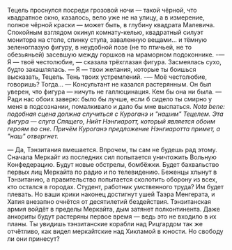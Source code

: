 Тецель проснулся посреди грозовой ночи — такой чёрной, что квадратное окно, казалось, вело уже не на улицу, а в измерение, полное чёрной краски — может быть, в глубину квадрата Малевича. Спокойным взглядом окинул комнату-келью, квадратный силуэт монитора на столе, спинку стула, заваленную вещами… и тёмную зеленоглазую фигуру, в неудобной позе (не то птичьей, не то обезьяньей) засевшую между горшков на мраморном подоконнике.
-— Я — твоё честолюбие, — сказала трёхглазая фигура. Засмеялась сухо, будто закашлялась. — Я — твои желания, которые ты боишься высказать, Тецель. Тень твоих устремлений.
-— Моё честолюбие, говоришь? Тогда… — Консультант не казался растерянным. Он был уверен, что фигура — ничуть не галлюцинация. Кем бы она ни была. — Ради нас обоих заверю: было бы лучше, если б сидело ты смирно у меня в подсознании, помалкивало и дало бы мне выспаться.
*Nota bene: подобная сцена должна случиться с Куроганэ и "нашим" Тецелем. Эта фигура — слуга Спящего, Нийт Нэнгиаротт, который является обоим героям во сне. Причём Куроганэ предложение Нэнгиаротта примет, а "наш" отвергнет.*

— Да, Тэнзитания вмешается. Впрочем, ты сам не будешь рад этому. Сначала Меркайт из последних сил попытается уничтожить Вольную Конфедерацию. Будут новые обстрелы, бомбёжки. Будет бахвальство первых лиц Меркайта по радио и по телевидению. Беженцы хлынут в Тэнзитанию, а правительство попытается сколотить оборону из всех, кто остался в городах. Студент, работник умственного труда? Им будет плевать. Но ваши крики наконец достигнут ушей Таэра Менгерата, и Хатия внезапно очнётся от десятилетий бездействия. Тэнзитанская армия войдёт в пределы Меркайта, дым затянет полконтинента. Даже анкориты будут растеряны первое время — ведь это не входило в их планы. Ты увидишь тэнзитанские корабли над Рицгардом так же отчётливо, как видел меркайтские над Хикламой в юности. Но свободу ли они принесут?

